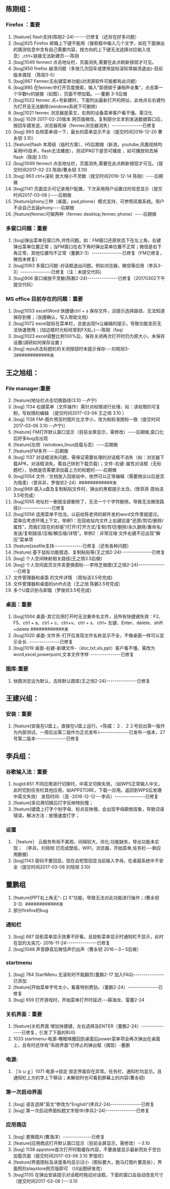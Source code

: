 
## 陈刚组：
### Firefox ：重要
1.  [feature] flash支持(陈刚2-24)------已修复（还存在好多问题）
2. [bug]925 Firefox 邮箱上下键不能用（搜索框中输入几个文字，如在下面弹出的猜测信息中含有自己需要内容，按方向的上下键无法选择对应输入信息）,ctrl+链接无法新建页---陈刚
3. [bug]1049 fennect 点击地址栏，页面消失,需要在此点刷新按钮才可见。
4. [bug]950 firefox 崩溃问题（多按几次回车或使用鼠标滚轮常崩溃退出)-目前版本偶现 （陈刚3-5）
5. [bug]967 Fennec无右键菜单功能(对闭源软件可能都有此问题）
6. [bug]985 在fennec中打开百度搜索，输入“郭德纲于谦相声全集“，点击第一个华数tv的链接（如图），页面不停加载。---董鹏 3-5后做
7. [bug]1022 fennec 点+号新建时，下面列出最新打开的网址，此地点左右键均为打开且无法删除(windows系统下可删除) 
8. [bug]1021 fennec 浏览器是英文，右侧的设备菜单客户看不懂。需汉化 	
9. [bug] 1029 2017-02-20版本 网页版微信，复制部分文本到发送数据窗口后，按回车键发送，浏览器死掉（fennec浏览器消失）---------------已修复
1. [bug] 893 右侧菜单调一下，最长的菜单显示不全（提交时间2016-12-20 曹永韧  3.10）
3. [feature]flash 本周结（临时方案），H5后期做（新浪，youtube,凤凰视频均采用H5技术，flash无法播放），测试IPAD下是否可播放 ，如可播放则去掉flash（陈刚 3.15）
6. [bug]1049 fennect 点击地址栏，页面消失,需要在此点刷新按钮才可见。（提交时间2017-02-23 陈刚/曹永韧 3.10)
2. [bug] 863 ctrl+滚轮 放大缩小不灵敏（提交时间2016-12-14 陈刚）----后期做
4. [bug]1141 页面显示可记录用户配置，下次采用用户设置过的信息显示（提交时间2017-03-06 )----后期做
5. [feature]phony三种（桌面，pad,phone）模式支持，可参照凤凰系统。用户不会自己去装phony----后期做
7. [feature]fennec可做两种（fennec desktop,fennec phone）----后期做

### 多窗口问题：重要
1. [bug]弹出菜单在窗口外,共性问题。如：FM窗口还原状态下在左上角，右键弹出菜单位置正常；当FM窗口在右下角时弹出菜单位置不正常；微信是右下角正常，其他位置均不正常（董鹏3-3）---------------已修复（FM已修复，微信未修复）
2. [bug]1063 多窗口问题-对话框退出问题。例如浏览器，微信等应用（李兵3-3）---------------已修复（注：未提交代码）
3. [bug]906 窗口缩放不灵敏(陈鹏2-24)---------------已修复（20170302下午提交代码）

### MS office 目前存在的问题：重要
1. [bug]1053 excel\Word 快捷键ctrl + s 保存文件，没提示选择路径，无法知道保存到哪；（张捷确认，写入帮助文档）
2. [bug]1072 excel鼠标在菜单栏，总是出现fx让编辑的提示，导致功能变灰无法快速使用；(加边框时光标经常到FX处。)---陈刚（faq）
3. [bug]1023 	 excel调整比例100%后，保存关闭再次打开时仍为原大小，未保存设置(调研如何保存设置 ) 	
4. [bug] wps点击标题栏的关闭按钮时未提示保存---刘晓旭3-3############未

## 王之旭组：
### File manager:重要
2. [feature]地址栏点击切换路径(3.10 --卢宁)
3. [bug] 1134 右键菜单（文件操作）需针对权限进行处理，如：读权限的可复制，写权限的编辑 （提交时间2017-03-06  王之旭 3.10 ）
5. [bug] 1136 FM-图片预览时图片比文字小，改为和标准图标一致（提交时间2017-03-06  3.10 --卢宁)）
1. [feature] FM打开默认窗口显示（目前全屏显示，需修改）----后期做,窗口化后好多bug会出现
4. [feature]左侧（windows,linux挂载与否）----后期做
6. [feature]FM多开----后期做
7. [bug] 1137 对话框消失问题，需保证需要处理的对话框不消失（如：浏览器下载APK，对话框消失。需自己转到下载页载）；文件-右键-属性对话框（无标题栏），协商是否需要添加最上方的标题栏----后期做
1. [bug]1054 文件／文档放入回收站中，依然可以正常编辑（需要商议以后是否为隐患）（曾非非，罗俊欢2-24）############未
2. [bug]968  插入u盘及复制粘贴文件时，弹出的黑框提示太丑。(曾菲菲 周怡洁 3.5号完成）
3. [bug]1055 地址栏一删就全部删除了，无法一个个字符删除。导致无法微改路径()---------------已修复
4. [bug]1056 适用菜单不恰当，以前给陈老师的邮件发的word文件里就提过。菜单应考虑环境上下文，举例1：在回收站内文件上右键应是“还原/剪切/删除/属性”，而我们现在的却是“/打开/打开方式/复制/剪切/删除/永久删除/重命名/发送/复制路径/压缩/解压缩/详情”。举例2：非常压缩 文件右键不应出现“解压”菜单项 
5. [feature]seafile支持--------------已修复（还有各种问题）
6. [feature] 基于鼠标功能框选、复制粘贴等(王之旭2-24)---------------已修复
7. [bug] 个人空间映射相关路径(王之旭3.5后做)
8. [bug] 个人空间首页文件夹更换图标---李玲芝做图(王之旭2-24)---------------已修复
9. 文件管理器和桌面 的文件详情 （周怡洁3.5号完成)
10. 文件管理器和桌面的shift点选（王之旭 陈鹏3.5号完成）
11. 多个U盘识别与卸载（罗俊欢3.5号完成）


### 桌面：重要
1. [bug]1004 桌面-其它应用打开时无法重命名文件，且所有快捷键失效：F2、F5、ctrl + a、ctrl + c、ctrl+v、ctrl + x、ctrl+ 左键、Enter、delete、shift +delete ############未
2. [bug]1020  桌面-文件夹-打开后发现文件名称显示不全，不像桌面一样可以显示全长. 	---------------已修复
3. [bug]1019 	桌面-右键-新建文件-（doc,txt,xls,ppt）客户看不懂。需改为word,excel,powerpoint,文本文件字样 	---------------已修复


### 图库:重要
1. 快图浏览设为默认，去除默认图库(王之旭2-24)---------------已修复


## 王建兴组：
### 安装：重要
1. [feature]安装在U盘上，直接在U盘上运行。<陈威：２．２２号前出第一版作为内部测试，一周后出第二版作为正式发布>--------------已发布一版本，27号第二版本---------------已修复

## 李兵组：
### 谷歌输入法：重要
1. bugId:851 不同应用进行切换时，中英文切换失效。（如WPS正常输入中文，此时切到任务栏其他应用，如APPSTORE，下载一应用。返回到WPS后发珊中英文失效） 发现时间:（高 -2016-12-12---李兵）---------------已修复
1. [feature]多应用切换后打字反映特别慢；
2. [feature]键盘上打字个别字母、标点反映慢，会出现字母颠倒现象，导致词语错误，解决方法：放慢速度打字；

### 设置
1. ［feature］ 云服务布局不美观，间隔较大，优化;功能缺失，导出功能未实现； （李兵，刘晓旭 已完成壁纸，WIFI，浏览器，开始菜单,任务栏---剩应用数据）
7. [bug]1143 密码不要回显，现在会短暂回显当前输入字母，在桌面系统中不安全（提交时间2017-03-06 刘晓旭 3.10)
## 董鹏组
1. [feature]PPT右上角无“- 口 X“功能，导致无法对此功能进行操作；(曹永韧 3-3）############未
2. 部分firefox的bug

### 通知栏
1. [bug] 687 投影菜单显示效果不好看。且投影菜单显示时通知栏不显示，此时在显的太突兀- 2016-11-24---------------已修复
2. [bug]1048  声音静音后微信声仍出声（曹永韧 2016－3－5后做）

### startmenu
1. [bug] 784 StartMenu 无滚轮时不能翻页(董鹏2-17 加入FAQ)---------------已添加
2. [feature]开始菜单字号太小，看着特别费劲。（董鹏2-24）---------------已修复
3. [bug] 659 打开游戏时，开始菜单打开时延迟---薛海龙、雷蕾2-24 

### 关机界面：重要
1. [feature]关机界面 增加快捷键，左右选择及ENTER（董鹏2-24）---------------已修复，引发了下面的BUG
2. 1033 startmenu-电源-睡眠唤醒回到桌面后power菜单项会再次弹出在桌面上，且有时还伴有“系统界面“已停止的弹出框（偶现）-董鹏

### 电源:
1. ［ｂｕｇ］1071 电源->锁定 锁定界面存在异常。任务栏、通知栏均显示。且通知栏上方的字上下移动；未解锁时也可看到屏幕上的内容(曹永韧)

### 第一次启动界面
1. [bug] 语言选择“英文“修改为“English“(李兵2-24)---------------已修复
2. [bug] 第一次启动界面标题文字居中(李兵2-24)---------------已修复

### 应用商店
1. [bug] 更换图片(曹海洋）--------------已修复
1. [feature]应用商店打开默认窗口显示（目前全屏显示，需修改）--3.10
2. [bug] 1138 appstore首次打开时取缓存内容，不要直接显示最新而处于空白加载页面（提交时间2017-03-06 3.10 罗俊欢）
3. [feature]界面图标及进度条均显示过小（图标要大，跑马灯图片要高些），界面照抄playstore网页版即可 （UI出图研发改）
4. [bug]1135 在弹出安装提示对话框时拖动对话框，下面的窗口会自动改变尺寸（提交时间2017-03-06 )---3.10
